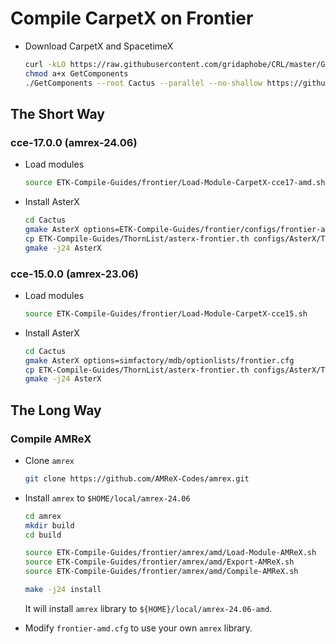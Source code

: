 # Compile CarpetX on Frontier

* Download CarpetX and SpacetimeX

    ```bash
    curl -kLO https://raw.githubusercontent.com/gridaphobe/CRL/master/GetComponents
    chmod a+x GetComponents
    ./GetComponents --root Cactus --parallel --no-shallow https://github.com/EinsteinToolkit/SpacetimeX/blob/main/Docs/thornlist/asterx-frontier.th
    ```

## The Short Way


### cce-17.0.0 (amrex-24.06)

* Load modules

    ```bash
    source ETK-Compile-Guides/frontier/Load-Module-CarpetX-cce17-amd.sh
    ```

* Install AsterX

    ```bash
    cd Cactus
    gmake AsterX options=ETK-Compile-Guides/frontier/configs/frontier-amd.cfg
    cp ETK-Compile-Guides/ThornList/asterx-frontier.th configs/AsterX/ThornList
    gmake -j24 AsterX
    ```


### cce-15.0.0 (amrex-23.06)

* Load modules

    ```bash
    source ETK-Compile-Guides/frontier/Load-Module-CarpetX-cce15.sh
    ```

* Install AsterX

    ```bash
    cd Cactus
    gmake AsterX options=simfactory/mdb/optionlists/frontier.cfg
    cp ETK-Compile-Guides/ThornList/asterx-frontier.th configs/AsterX/ThornList
    gmake -j24 AsterX
    ```



## The Long Way

### Compile AMReX

* Clone `amrex`

    ```bash
    git clone https://github.com/AMReX-Codes/amrex.git
    ```

* Install `amrex` to `$HOME/local/amrex-24.06`

    ```bash
    cd amrex
    mkdir build
    cd build
    
    source ETK-Compile-Guides/frontier/amrex/amd/Load-Module-AMReX.sh
    source ETK-Compile-Guides/frontier/amrex/amd/Export-AMReX.sh
    source ETK-Compile-Guides/frontier/amrex/amd/Compile-AMReX.sh
    
    make -j24 install
    ```

    It will install `amrex` library to `${HOME}/local/amrex-24.06-amd`.

* Modify `frontier-amd.cfg` to use your own `amrex` library.
